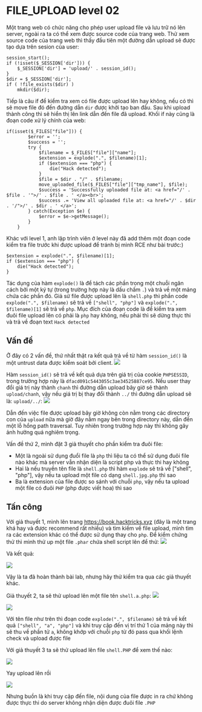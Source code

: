 # FILE_UPLOAD level 02

Một trang web có chức năng cho phép user upload file và lưu trữ nó lên server, ngoài ra ta có thể xem được source code của trang web. Thử xem source code của trang web thì thấy đầu tiên một đường dẫn upload sẽ được tạo dựa trên sesion của user:
```
session_start();
if (!isset($_SESSION['dir'])) {
    $_SESSION['dir'] = 'upload/' . session_id();
}
$dir = $_SESSION['dir'];
if ( !file_exists($dir) )
    mkdir($dir);
```

Tiếp là câu if để kiểm tra xem có file được upload lên hay không, nếu có thì sẽ move file đó đến đường dẫn `dir` được khởi tạo ban đầu. Sau khi upload thành công thì sẽ hiển thị lên link dẫn đến file đã upload. Khối if này cũng là đoạn code xử lý chính của web:

```
if(isset($_FILES["file"])) {
        $error = '';
        $success = '';
        try {
            $filename = $_FILES["file"]["name"];
            $extension = explode(".", $filename)[1];
            if ($extension === "php") {
                die("Hack detected");
            }
            $file = $dir . "/" . $filename;
            move_uploaded_file($_FILES["file"]["tmp_name"], $file);
            $success = 'Successfully uploaded file at: <a href="/' . $file . '">/' . $file . ' </a><br>';
            $success .= 'View all uploaded file at: <a href="/' . $dir . '/">/' . $dir . ' </a>';
        } catch(Exception $e) {
            $error = $e->getMessage();
        }
    }
```

Khác với level 1, anh lập trình viên ở level này đã add thêm một đoạn code kiểm tra file trước khi được upload để tránh bị mình RCE như bài trước:)
```
$extension = explode(".", $filename)[1];
if ($extension === "php") {
    die("Hack detected");
}
```
Tác dụng của hàm `explode()` là để tách các phần trong một chuỗi ngăn cách bởi một ký tự (trong trường hợp này là dấu chấm `.`) và trả về một mảng chứa các phần đó. Giả sử file được upload lên là `shell.php` thì phần code `explode(".", $filename)` sẽ trả về `["shell", "php"]` và `explode(".", $filename)[1]` sẽ trả về `php`. Mục đích của đoạn code là để kiểm tra xem đuôi file upload lên có phải là `php` hay không, nếu phải thì sẽ dừng thực thi và trả về đoạn text `Hack detected`

## Vấn đề

Ở đây có 2 vấn đề, thứ nhất thật ra kết quả trả về từ hàm `session_id()` là một untrust data được kiểm soát bởi client. 
![](https://i.imgur.com/CgHjF3L.png)

Hàm `session_id()` sẽ trả về kết quả dựa trên giá trị của cookie `PHPSESSID`, trong trường hợp này là `dfacd091c5443055c3ae34525887ce95`. Nếu user thay đổi giá trị này thành `chanh` thì đường dẫn upload bây giờ sẽ thành `upload/chanh`, vậy nếu giá trị bị thay đổi thành `../` thì đường dẫn upload sẽ là: `upload/../`:
![](https://i.imgur.com/M879T2B.png)

Dẫn đến việc file được upload bây giờ không còn nằm trong các directory con của `upload` nữa mà giờ đây nằm ngay bên trong directory này, dẫn đến một lỗ hổng path traversal. Tuy nhiên trong trường hợp này thì không gây ảnh hưởng quá nghiêm trọng.

Vấn đề thứ 2,  mình đặt 3 giả thuyết cho phần kiểm tra đuôi file:
* Một là ngoài sử dụng đuổi file là `php` thì liệu ta có thể sử dụng đuôi file nào khác mà server vẫn nhận diện là script php và thực thi hay không
* Hai là nếu truyền tên file là `shell.php` thì hàm `explode` sẽ trả về ["shell", "php"], vậy nếu ta upload một file có dạng `shell.jpg.php` thì sao
* Ba là extension của file được so sánh với chuỗi `php`, vậy nếu ta upload một file có đuôi `PHP` (php được viết hoa) thì sao

## Tấn công

Với giả thuyết 1, mình lên trang https://book.hacktricks.xyz (đây là một trang khá hay và được recommend rất nhiều) và tìm kiếm về file upload, mình tìm ra các extension khác có thể được sử dụng thay cho `php`. Để kiểm chứng thử thì mình thử up một file `.phar` chứa shell script lên để thử:
![](https://i.imgur.com/N2DkxQ2.png)

Và kết quả:

![](https://i.imgur.com/NzbQMyp.png)

Vậy là ta đã hoàn thành bài lab, nhưng hãy thử kiểm tra qua các giả thuyết khác.

Giả thuyết 2, ta sẽ thử upload lên một file tên `shell.a.php`:
![](https://i.imgur.com/wV908N1.png)

![](https://i.imgur.com/lRRrrx5.png)

Với tên file như trên thì đoạn code `explode(".", $filename)` sẽ trả về kết quả `["shell", "a", "php"]` và khi truy cập đến vị trí thứ 1 của mảng này thì sẽ thu về phần tử `a`, không khớp với chuỗi `php` từ đó pass qua khối lệnh check và upload được file

Với giả thuyết 3 ta sẽ thử upload lên file `shell.PHP` để xem thế nào:

![](https://i.imgur.com/ulEzuAP.png)

Yay upload lên rồi

![](https://i.imgur.com/1XTj7ld.png)

Nhưng buồn là khi truy cập đến file, nội dung của file được in ra chứ không được thực thi do server không nhận diện được đuôi file `.PHP`
